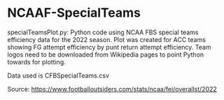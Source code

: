 # NCAAF-SpecialTeams

specialTeamsPlot.py:
Python code using NCAA FBS special teams efficiency data for the 2022 season. Plot was created for ACC teams showing FG attempt efficiency by punt return attempt efficiency. Team logos need to be downloaded from Wikipedia pages to point Python towards for plotting.

Data used is CFBSpecialTeams.csv

Source: https://www.footballoutsiders.com/stats/ncaa/fei/overallst/2022
